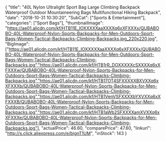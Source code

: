 {
	"title": "40L Nylon  Ultralight Sport Bag Large Climbing Backpack Waterproof Outdoor Mountaineering Bags Multifunctional Hiking Backpack",
	"date": "2018-10-31 10:30:20",
	"SubCat": ["Sports & Entertainment"],
	"categories": ["Sport Bags"],
	"thumbnailImage": "https://ae01.alicdn.com/kf/HTB11E_IOXXXXXaaXXXXq6xXFXXXx/QUBABOBO-40L-Waterproof-Nylon-Sports-Backpacks-for-Men-Outdoors-Sport-Bags-Women-Tactical-Backpacks-Climbing-Backpacks.jpg_220x220.jpg",
	"BigImage": ["https://ae01.alicdn.com/kf/HTB11E_IOXXXXXaaXXXXq6xXFXXXx/QUBABOBO-40L-Waterproof-Nylon-Sports-Backpacks-for-Men-Outdoors-Sport-Bags-Women-Tactical-Backpacks-Climbing-Backpacks.jpg","https://ae01.alicdn.com/kf/HTB1rR_DOXXXXXcSXXXXq6xXFXXXw/QUBABOBO-40L-Waterproof-Nylon-Sports-Backpacks-for-Men-Outdoors-Sport-Bags-Women-Tactical-Backpacks-Climbing-Backpacks.jpg","https://ae01.alicdn.com/kf/HTB17OT4SFXXXXXBXVXXq6xXFXXXb/QUBABOBO-40L-Waterproof-Nylon-Sports-Backpacks-for-Men-Outdoors-Sport-Bags-Women-Tactical-Backpacks-Climbing-Backpacks.jpg","https://ae01.alicdn.com/kf/HTB1VenVSFXXXXbYXVXXq6xXFXXXB/QUBABOBO-40L-Waterproof-Nylon-Sports-Backpacks-for-Men-Outdoors-Sport-Bags-Women-Tactical-Backpacks-Climbing-Backpacks.jpg","https://ae01.alicdn.com/kf/HTB1aWb2SFXXXXamXVXXq6xXFXXXe/QUBABOBO-40L-Waterproof-Nylon-Sports-Backpacks-for-Men-Outdoors-Sport-Bags-Women-Tactical-Backpacks-Climbing-Backpacks.jpg"],
	"actualPrice": 46.60,
	"comparePrice": 47.60,
	"linkurl": "http://s.click.aliexpress.com/e/bignT1UM",
	"inStock": 143
}

